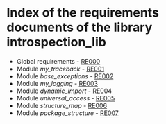 # Index of the requirements documents of the library introspection_lib

* Global requirements - [RE000](./RE000_library_requirements.md)
* Module *my_traceback* - [RE001](./RE001_traceback_requirements.md)
* Module *base_exceptions* - [RE002](./RE002_base_exceptions_requirements.md)
* Module *my_logging* - [RE003](./RE003_logging_requirements.md)
* Module *dynamic_import* - [RE004](./RE004_dynamic_import_requirements.md)
* Module *universal_access* - [RE005](./RE005_universal_access_requirements.md)
* Module *structure_map* - [RE006](./RE006_structure_map_requirements.md)
* Module *package_structure* - [RE007](./RE007_package_structure_requirements.md)
